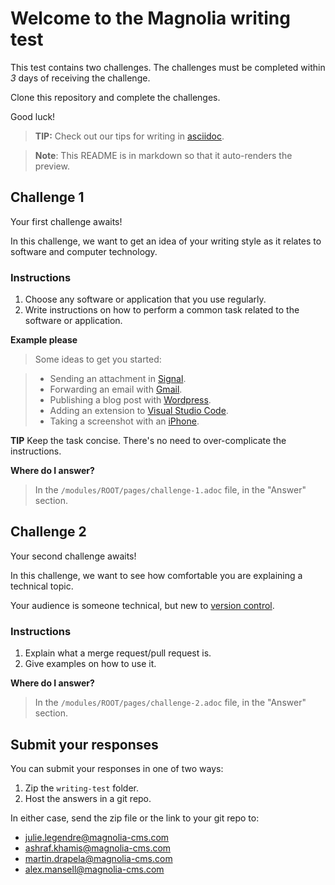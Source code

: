 # Welcome to the Magnolia writing test

This test contains two challenges. The challenges must be completed within *3* days of receiving the challenge.

Clone this repository and complete the challenges.

Good luck! 

> **TIP:** Check out our tips for writing in [asciidoc](https://docs.magnolia-cms.com/product-docs/6.2/contribute/writing-toolkit.html).

> **Note**: This README is in markdown so that it auto-renders the preview. 


## Challenge 1

Your first challenge awaits! 

In this challenge, we want to get an idea of your writing style as it relates to software and computer technology.

### Instructions

1. Choose any software or application that you use regularly.
2. Write instructions on how to perform a common task related to the software or application.

**Example please**

> Some ideas to get you started:

> * Sending an attachment in [Signal](https://signal.org/).
> * Forwarding an email with [Gmail](https://www.google.com/gmail/about/).
> * Publishing a blog post with [Wordpress](https://wordpress.com/).
> * Adding an extension to [Visual Studio Code](https://code.visualstudio.com/).
> * Taking a screenshot with an [iPhone](https://www.apple.com/iphone/).

**TIP** Keep the task concise. There's no need to over-complicate the instructions.

**Where do I answer?**
> In the `/modules/ROOT/pages/challenge-1.adoc` file, in the "Answer" section.

## Challenge 2

Your second challenge awaits! 

In this challenge, we want to see how comfortable you are explaining a technical topic.

Your audience is someone technical, but new to [version control](https://en.wikipedia.org/wiki/Version_control).

### Instructions

1. Explain what a merge request/pull request is.
2. Give examples on how to use it.

**Where do I answer?**
> In the `/modules/ROOT/pages/challenge-2.adoc` file, in the "Answer" section.

## Submit your responses

You can submit your responses in one of two ways:

1. Zip the `writing-test` folder.
2. Host the answers in a git repo.

In either case, send the zip file or the link to your git repo to:

* julie.legendre@magnolia-cms.com
* ashraf.khamis@magnolia-cms.com
* martin.drapela@magnolia-cms.com
* alex.mansell@magnolia-cms.com
